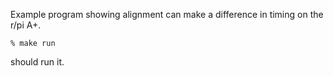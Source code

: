 Example program showing alignment can make a difference in timing on the r/pi A+.

    % make run 

should run it.
